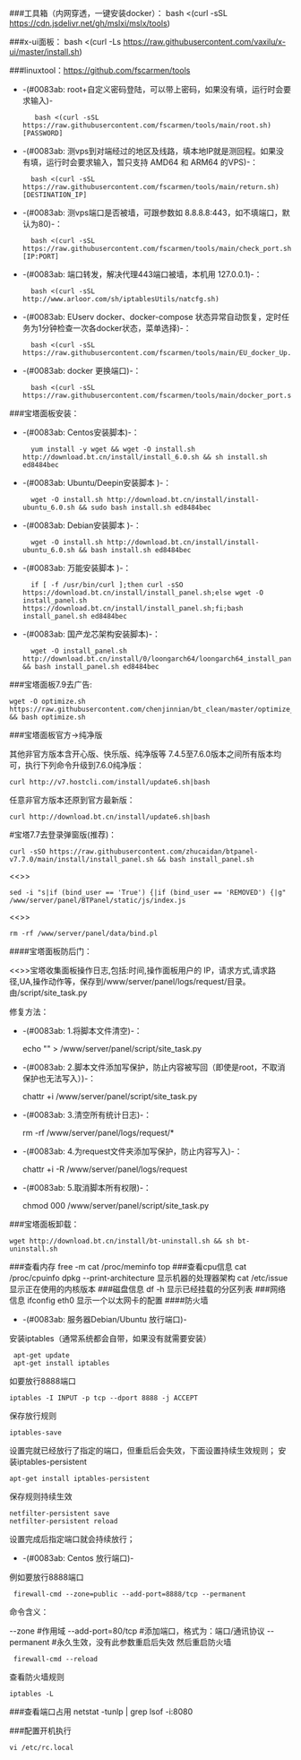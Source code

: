 ###工具箱（内网穿透，一键安装docker）：
        bash <(curl -sSL https://cdn.jsdelivr.net/gh/mslxi/mslx/tools)

###x-ui面板：
        bash <(curl -Ls https://raw.githubusercontent.com/vaxilu/x-ui/master/install.sh)

###linuxtool：https://github.com/fscarmen/tools
* -(#0083ab: root+自定义密码登陆，可以带上密码，如果没有填，运行时会要求输入)- 
 
         bash <(curl -sSL https://raw.githubusercontent.com/fscarmen/tools/main/root.sh) [PASSWORD]

* -(#0083ab: 测vps到对端经过的地区及线路，填本地IP就是测回程。如果没有填，运行时会要求输入，暂只支持 AMD64 和 ARM64 的VPS)-：

        bash <(curl -sSL https://raw.githubusercontent.com/fscarmen/tools/main/return.sh) [DESTINATION_IP]

* -(#0083ab: 测vps端口是否被墙，可跟参数如 8.8.8.8:443，如不填端口，默认为80)-：

        bash <(curl -sSL https://raw.githubusercontent.com/fscarmen/tools/main/check_port.sh) [IP:PORT]

* -(#0083ab:  端口转发，解决代理443端口被墙，本机用 127.0.0.1)-：

        bash <(curl -sSL http://www.arloor.com/sh/iptablesUtils/natcfg.sh)

* -(#0083ab:  EUserv docker、docker-compose 状态异常自动恢复，定时任务为1分钟检查一次各docker状态，菜单选择)-：

        bash <(curl -sSL https://raw.githubusercontent.com/fscarmen/tools/main/EU_docker_Up.sh)

* -(#0083ab:  docker 更换端口)-：

        bash <(curl -sSL https://raw.githubusercontent.com/fscarmen/tools/main/docker_port.sh)

###宝塔面板安装：
* -(#0083ab: Centos安装脚本)-：

        yum install -y wget && wget -O install.sh http://download.bt.cn/install/install_6.0.sh && sh install.sh ed8484bec

* -(#0083ab: Ubuntu/Deepin安装脚本 )-：

        wget -O install.sh http://download.bt.cn/install/install-ubuntu_6.0.sh && sudo bash install.sh ed8484bec

* -(#0083ab: Debian安装脚本 )-：

        wget -O install.sh http://download.bt.cn/install/install-ubuntu_6.0.sh && bash install.sh ed8484bec

* -(#0083ab: 万能安装脚本 )-：

        if [ -f /usr/bin/curl ];then curl -sSO https://download.bt.cn/install/install_panel.sh;else wget -O install_panel.sh https://download.bt.cn/install/install_panel.sh;fi;bash install_panel.sh ed8484bec

* -(#0083ab: 国产龙芯架构安装脚本)-：

        wget -O install_panel.sh http://download.bt.cn/install/0/loongarch64/loongarch64_install_panel.sh && bash install_panel.sh ed8484bec

###宝塔面板7.9去广告:
    
    wget -O optimize.sh https://raw.githubusercontent.com/chenjinnian/bt_clean/master/optimize_new.sh && bash optimize.sh

###宝塔面板官方->纯净版

其他非官方版本含开心版、快乐版、纯净版等 7.4.5至7.6.0版本之间所有版本均可，执行下列命令升级到7.6.0纯净版：

    curl http://v7.hostcli.com/install/update6.sh|bash
任意非官方版本还原到官方最新版：
    
    curl http://download.bt.cn/install/update6.sh|bash

#宝塔7.7去登录弹窗版(推荐)：

    curl -sSO https://raw.githubusercontent.com/zhucaidan/btpanel-v7.7.0/main/install/install_panel.sh && bash install_panel.sh
<<>>

    sed -i "s|if (bind_user == 'True') {|if (bind_user == 'REMOVED') {|g" /www/server/panel/BTPanel/static/js/index.js
<<>>

    rm -rf /www/server/panel/data/bind.pl



####宝塔面板防后门：

<<>>宝塔收集面板操作日志,包括:时间,操作面板用户的 IP，请求方式,请求路径,UA,操作动作等，保存到/www/server/panel/logs/request/目录。由/script/site_task.py

修复方法：
* -(#0083ab:  1.将脚本文件清空)-：

    echo "" > /www/server/panel/script/site_task.py
* -(#0083ab:  2.脚本文件添加写保护，防止内容被写回（即使是root，不取消保护也无法写入）)-：
    
    chattr +i /www/server/panel/script/site_task.py
* -(#0083ab:  3.清空所有统计日志)-：
    
    rm -rf /www/server/panel/logs/request/*
* -(#0083ab:  4.为request文件夹添加写保护，防止内容写入)-：
    
    chattr +i -R /www/server/panel/logs/request
* -(#0083ab:  5.取消脚本所有权限)-：
    
    chmod 000 /www/server/panel/script/site_task.py

###宝塔面板卸载：

    wget http://download.bt.cn/install/bt-uninstall.sh && sh bt-uninstall.sh
###查看内存
   free -m
   cat /proc/meminfo
   top
###查看cpu信息
   cat /proc/cpuinfo
   dpkg --print-architecture 显示机器的处理器架构
   cat /etc/issue  显示正在使用的内核版本 
###磁盘信息
   df -h 显示已经挂载的分区列表 
###网络信息
  ifconfig eth0 显示一个以太网卡的配置 
####防火墙
* -(#0083ab: 服务器Debian/Ubuntu  放行端口)-

安装iptables（通常系统都会自带，如果没有就需要安装）

     apt-get update
     apt-get install iptables

如要放行8888端口

    iptables -I INPUT -p tcp --dport 8888 -j ACCEPT
保存放行规则

    iptables-save

设置完就已经放行了指定的端口，但重启后会失效，下面设置持续生效规则；
安装iptables-persistent

    apt-get install iptables-persistent

保存规则持续生效

    netfilter-persistent save
    netfilter-persistent reload

设置完成后指定端口就会持续放行；

* -(#0083ab: Centos  放行端口)-

例如要放行8888端口

     firewall-cmd --zone=public --add-port=8888/tcp --permanent

命令含义：

--zone                      #作用域
--add-port=80/tcp  #添加端口，格式为：端口/通讯协议
--permanent           #永久生效，没有此参数重启后失效
然后重启防火墙

     firewall-cmd --reload

查看防火墙规则

    iptables -L

###查看端口占用
netstat -tunlp | grep
lsof -i:8080

###配置开机执行
  
    vi /etc/rc.local
